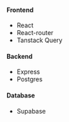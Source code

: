 #### Frontend

- React
- React-router
- Tanstack Query

#### Backend

- Express
- Postgres

#### Database

- Supabase
